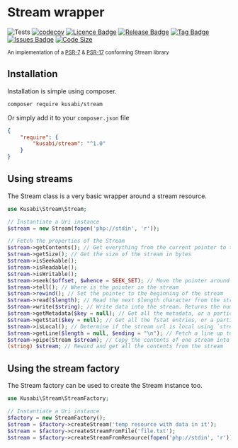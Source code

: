 # Stream wrapper

![Tests](https://github.com/kusabi/stream/workflows/tests/badge.svg)
[![codecov](https://codecov.io/gh/kusabi/stream/branch/master/graph/badge.svg)](https://codecov.io/gh/kusabi/dot)
[![Licence Badge](https://img.shields.io/github/license/kusabi/stream.svg)](https://img.shields.io/github/license/kusabi/uri.svg)
[![Release Badge](https://img.shields.io/github/release/kusabi/stream.svg)](https://img.shields.io/github/release/kusabi/uri.svg)
[![Tag Badge](https://img.shields.io/github/tag/kusabi/stream.svg)](https://img.shields.io/github/tag/kusabi/uri.svg)
[![Issues Badge](https://img.shields.io/github/issues/kusabi/stream.svg)](https://img.shields.io/github/issues/kusabi/uri.svg)
[![Code Size](https://img.shields.io/github/languages/code-size/kusabi/stream.svg?label=size)](https://img.shields.io/github/languages/code-size/kusabi/uri.svg)

<sup>An implementation of a [PSR-7](https://www.php-fig.org/psr/psr-7/) & [PSR-17](https://www.php-fig.org/psr/psr-17/) conforming Stream library</sup>

## Installation

Installation is simple using composer.

```bash
composer require kusabi/stream
```

Or simply add it to your `composer.json` file

```json
{
    "require": {
        "kusabi/stream": "^1.0"
    }
}
```

## Using streams

The Stream class is a very basic wrapper around a stream resource.


```php
use Kusabi\Stream\Stream;

// Instantiate a Uri instance
$stream = new Stream(fopen('php://stdin', 'r'));

// Fetch the properties of the Stream
$stream->getContents(); // Get everything from the current pointer to the end of the stream
$stream->getSize(); // Get the size of the stream in bytes
$stream->isSeekable();
$stream->isReadable();
$stream->isWritable();
$stream->seek($offset, $whence = SEEK_SET); // Move the pointer around in the stream
$stream->tell(); // Where is the pointer in the stream
$stream->rewind(); // Set the pointer to the beginning of the stream
$stream->read($length); // Read the next $length character from the stream
$stream->write($string); // Write data into the stream. Returns the number of bytes written
$stream->getMetadata($key = null); // Get all the metadata, or a particular key
$stream->getStat($key = null); // Get all the fstat entries, or a particular key
$stream->isLocal(); // Determine if the stream url is local using `stream_is_local()`
$stream->getLine($length = null, $ending = "\n"); // Fetch a line up to a length or delimiter (which ever comes first)
$stream->pipe(Stream $stream); // Copy the contents of one stream into another
(string) $stream; // Rewind and get all the contents from the stream

```


## Using the stream factory

The Stream factory can be used to create the Stream instance too.


```php
use Kusabi\Stream\StreamFactory;

// Instantiate a Uri instance
$factory = new StreamFactory();
$stream = $factory->createStream('temp resource with data in it');
$stream = $factory->createStreamFromFile('file.txt');
$stream = $factory->createStreamFromResource(fopen('php://stdin', 'r'));
```